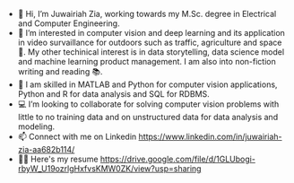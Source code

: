 - 👋 Hi, I’m Juwairiah Zia, working towards my M.Sc. degree in Electrical and Computer Engineering. 
- 👀 I’m interested in computer vision and deep learning and its application in video survaillance for outdoors such as traffic, agriculture and space 🚀. My other techinical interest is in data storytelling, data science model and machine learning product management. I am also into non-fiction writing and reading 📚. 
- 🌱 I am skilled in MATLAB and Python for computer vision applications, Python and R for data analysis and SQL for RDBMS.
- ‍💻 I’m looking to collaborate for solving computer vision problems with little to no training data and on unstructured data for data analysis and modeling.
- 📫 Connect with me on Linkedin https://www.linkedin.com/in/juwairiah-zia-aa682b114/
- 👩‍💻 Here's my resume https://drive.google.com/file/d/1GLUbogi-rbyW_U19ozrlgHxfvsKMW0ZK/view?usp=sharing

<!---
javeriaz15/javeriaz15 is a ✨ special ✨ repository because its `README.md` (this file) appears on your GitHub profile.
You can click the Preview link to take a look at your changes.
--->
